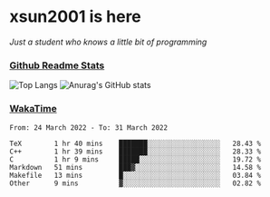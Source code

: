 # xsun2001 is here

*Just a student who knows a little bit of programming*

### [Github Readme Stats](https://github.com/anuraghazra/github-readme-stats)

![Top Langs](https://github-readme-stats.vercel.app/api/top-langs/?username=xsun2001&layout=compact&theme=radical) ![Anurag's GitHub stats](https://github-readme-stats.vercel.app/api?username=xsun2001&show_icons=true&theme=radical)

### [WakaTime](https://wakatime.com)

<!--START_SECTION:waka-->

```text
From: 24 March 2022 - To: 31 March 2022

TeX        1 hr 40 mins    ███████░░░░░░░░░░░░░░░░░░   28.43 %
C++        1 hr 39 mins    ███████░░░░░░░░░░░░░░░░░░   28.33 %
C          1 hr 9 mins     █████░░░░░░░░░░░░░░░░░░░░   19.72 %
Markdown   51 mins         ███▓░░░░░░░░░░░░░░░░░░░░░   14.58 %
Makefile   13 mins         █░░░░░░░░░░░░░░░░░░░░░░░░   03.84 %
Other      9 mins          ▓░░░░░░░░░░░░░░░░░░░░░░░░   02.82 %
```

<!--END_SECTION:waka-->
